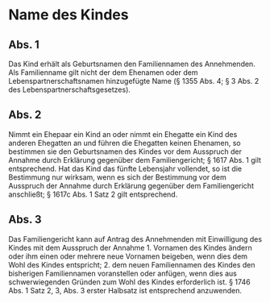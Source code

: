 # Name des Kindes



## Abs. 1

 Das Kind erhält als Geburtsnamen den Familiennamen des Annehmenden. Als Familienname gilt nicht der dem Ehenamen oder dem Lebenspartnerschaftsnamen hinzugefügte Name (§ 1355 Abs. 4; § 3 Abs. 2 des Lebenspartnerschaftsgesetzes).

## Abs. 2

 Nimmt ein Ehepaar ein Kind an oder nimmt ein Ehegatte ein Kind des anderen Ehegatten an und führen die Ehegatten keinen Ehenamen, so bestimmen sie den Geburtsnamen des Kindes vor dem Ausspruch der Annahme durch Erklärung gegenüber dem Familiengericht; § 1617 Abs. 1 gilt entsprechend. Hat das Kind das fünfte Lebensjahr vollendet, so ist die Bestimmung nur wirksam, wenn es sich der Bestimmung vor dem Ausspruch der Annahme durch Erklärung gegenüber dem Familiengericht anschließt; § 1617c Abs. 1 Satz 2 gilt entsprechend.

## Abs. 3

 Das Familiengericht kann auf Antrag des Annehmenden mit Einwilligung des Kindes mit dem Ausspruch der Annahme  1.
 Vornamen des Kindes ändern oder ihm einen oder mehrere neue Vornamen beigeben, wenn dies dem Wohl des Kindes entspricht;
 2.
 dem neuen Familiennamen des Kindes den bisherigen Familiennamen voranstellen oder anfügen, wenn dies aus schwerwiegenden Gründen zum Wohl des Kindes erforderlich ist.
§ 1746 Abs. 1 Satz 2, 3, Abs. 3 erster Halbsatz ist entsprechend anzuwenden. 

